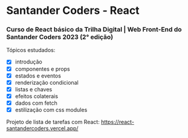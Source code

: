 # Santander Coders - React

### Curso de React básico da Trilha Digital | Web Front-End do Santander Coders 2023 (2° edição)

Tópicos estudados: 

- [x]  introdução
- [x]  componentes e props
- [x]  estados e eventos
- [x]  renderização condicional
- [x]  listas e chaves
- [x]  efeitos colaterais
- [x]  dados com fetch
- [x]  estilização com css modules

Projeto de lista de tarefas com React: https://react-santandercoders.vercel.app/
